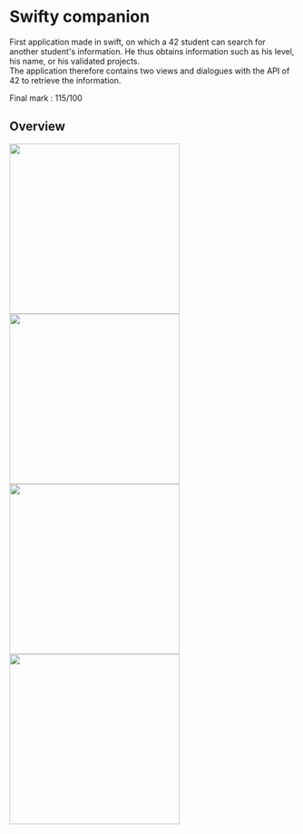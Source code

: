 # Swifty companion
  
First application made in swift, on which a 42 student can search for another student's information. He thus obtains information such as his level, his name, or his validated projects.   
The application therefore contains two views and dialogues with the API of 42 to retrieve the information.

Final mark : 115/100

## Overview
  <div>
    <img src="https://user-images.githubusercontent.com/64862601/214896905-9700eea8-a5db-4221-b8b9-80ea864583b0.png" width="300" />
    <img src="https://user-images.githubusercontent.com/64862601/214896903-c5aa7250-9177-4383-9aef-6026b54d40bc.png" width="300" />
  </div>
  <div>
    <img src="https://user-images.githubusercontent.com/64862601/214896901-2fe5a392-c193-4577-b705-24eebc1c788b.png" width="300" />
    <img src="https://user-images.githubusercontent.com/64862601/214896897-234a5ecb-f340-4f29-821a-4f0883f3276e.png" width="300" />
  </div>
